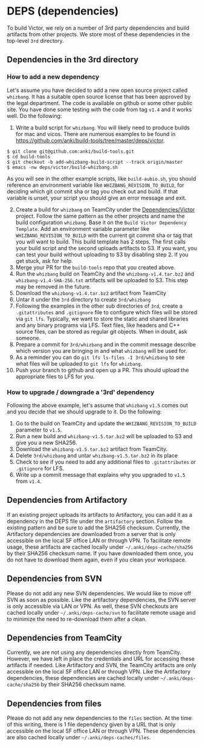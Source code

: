 # DEPS (dependencies)

To build Victor, we rely on a number of 3rd party dependencies and
build artifacts from other projects.  We store most of these dependencies
in the top-level `3rd` directory.

## Dependencies in the 3rd directory

### How to add a new dependency

Let's assume you have decided to add a new open source project called
`whizbang`.  It has a suitable open source license that has been
approved by the legal department.  The code is available on github
or some other public site.  You have done some testing with the code
from tag `v1.4` and it works well.  Do the following:

1.  Write a build script for `whizbang`.  You will likely need to
produce builds for mac and vicos.  There are numerous examples to
be found in https://github.com/anki/build-tools/tree/master/deps/victor.
```
$ git clone git@github.com:anki/build-tools.git
$ cd build-tools
$ git checkout -b add-whizbang-build-script --track origin/master
$ emacs -nw deps/victor/build-whizbang.sh
```
As you will see in the other example scripts, like `build-aubio.sh`, you
should reference an environment variable like `WHIZBANG_REVISION_TO_BUILD`, for
deciding which git commit sha or tag you check out and build.  If that
variable is unset, your script you should give an error message and exit.

2. Create a build for `whizbang` on TeamCity under the
[Dependencies/Victor](https://build.ankicore.com/project.html?projectId=Dependencies_Victor&tab=projectOverview)
project.  Follow the same pattern as the other projects and name the
build configuration `whizbang`.  Base it on the
`Build Victor Dependency Template`.  Add an environment variable parameter like
`WHIZBANG_REVISION_TO_BUILD` with the current git commit sha or tag that you will
want to build.  This build template has 2 steps.  The first calls your build
script and the second uploads artifacts to S3.  If you want, you can test your
build without uploading to S3 by disabling step 2.  If you get stuck, ask for help.
3. Merge your PR for the `build-tools` repo that you created above.
4. Run the `whizbang` build on TeamCity and the `whizbang-v1.4.tar.bz2` and
`whizbang-v1.4-SHA-256.txt` artifacts will be uploaded to S3.  This step
may be removed in the future.
5. Download the `whizbang-v1.4.tar.bz2` artifact from TeamCity
6. Untar it under the `3rd` directory to create `3rd/whizbang`
7. Following the examples in the other sub directories of `3rd`, create
a `.gitattributes` and `.gitignore` file to configure which files will
be stored via `git lfs`.  Typically, we want to store the static and shared
libraries and any binary programs via LFS.  Text files, like headers and
C++ source files, can be stored as regular git objects.  When in doubt,
ask someone.
8. Prepare a commit for `3rd/whizbang` and in the commit message describe
which version you are bringing in and what `whizbang` will be used for.
9. As a reminder you can do `git lfs ls-files -I 3rd/whizbang` to see what
files will be uploaded to `git lfs` for `whizbang`.
10. Push your branch to github and open up a PR.  This should upload the
appropriate files to LFS for you.

### How to upgrade / downgrade a '3rd' dependency

Following the above example, let's assume that `whizbang` `v1.5` comes
out and you decide that we should upgrade to it.  Do the following:

1. Go to the build on TeamCity and update the `WHIZBANG_REVISION_TO_BUILD`
parameter to `v1.5`.
2. Run a new build and `whizbang-v1.5.tar.bz2` will be uploaded to S3
and give you a new SHA256.
3. Download the `whizbang-v1.5.tar.bz2` artifact from TeamCity.
4. Delete `3rd/whizbang` and untar `whizbang-v1.5.tar.bz2` in its place
5. Check to see if you need to add any additional files to `.gitattributes`
or `.gitignore` for LFS.
6. Write up a commit message that explains why you upgraded to `v1.5`
from `v1.4`.

## Dependencies from Artifactory

If an existing project uploads its artifacts to Artifactory, you can
add it as a dependency in the DEPS file under the `artifactory` section.
Follow the existing pattern and be sure to add the SHA256 checksum.  Currently,
the Artifactory dependencies are downloaded from a server that is only
accessible on the local SF office LAN or through VPN.  To facilitate remote
usage, these artifacts are cached locally under `~/.anki/deps-cache/sha256`
by their SHA256 checksum name.  If you have downloaded them once, you do not
have to download them again, even if you clean your workspace.

## Dependencies from SVN

Please do not add any new SVN dependencies.  We would like to move off
SVN as soon as possible.  Like the artifactory dependencies, the SVN server
is only accessible via LAN or VPN.  As well, these SVN checkouts are cached
locally under `~/.anki/deps-cache/svn` to facilitate remote
usage and to minimize the need to re-download them after a clean.

## Dependencies from TeamCity

Currently, we are not using any dependencies directly from TeamCity.  However,
we have left in place the credentials and URL for accessing these
artifacts if needed.  Like Artifactory and SVN, the TeamCity artifacts are
only accessible on the local SF office LAN or through VPN.  Like the Artifactory
dependencies, these dependencies are cached locally under `~/.anki/deps-cache/sha256`
by their SHA256 checksum name.

## Dependencies from files

Please do not add any new dependencies to the `files` section. At the time of
this writing, there is 1 file dependency given by a URL that is only accessible
on the local SF office LAN or through VPN.  These dependencies are also
cached locally under `~/.anki/deps-caches/files`.